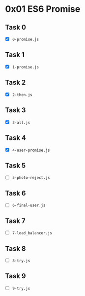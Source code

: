 # 0x01 ES6 Promise

## Task 0

- [x] `0-promise.js`

## Task 1

- [x] `1-promise.js`

## Task 2

- [x] `2-then.js`

## Task 3

- [x] `3-all.js`

## Task 4

- [x] `4-user-promise.js`

## Task 5

- [ ] `5-photo-reject.js`

## Task 6

- [ ] `6-final-user.js`

## Task 7

- [ ] `7-load_balancer.js`

## Task 8

- [ ] `8-try.js`

## Task 9

- [ ] `9-try.js`
